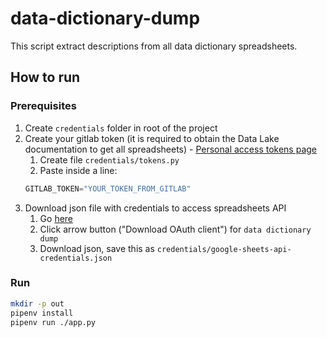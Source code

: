 # data-dictionary-dump

This script extract descriptions from all data dictionary spreadsheets.

## How to run 

### Prerequisites

1. Create `credentials` folder in root of the project
2. Create your gitlab token (it is required to obtain the Data Lake documentation to get all spreadsheets) - [Personal access tokens page](https://gitlab.ocado.tech/-/profile/personal_access_tokens)
   1. Create file `credentials/tokens.py`
   2. Paste inside a line:
    ```python
    GITLAB_TOKEN="YOUR_TOKEN_FROM_GITLAB"
    ```
3. Download json file with credentials to access spreadsheets API
   1. Go [here](https://console.cloud.google.com/apis/credentials?project=dev-atm-osp-datadiscovery-test)
   2. Click arrow button ("Download OAuth client") for `data dictionary dump`
   3. Download json, save this as `credentials/google-sheets-api-credentials.json`

### Run
```bash
mkdir -p out
pipenv install
pipenv run ./app.py
```
